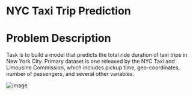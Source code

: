 # NYC Taxi Trip Prediction
# Problem Description
Task is to build a model that predicts the total ride duration of taxi trips in New York City. Primary dataset is one released by the NYC Taxi and Limousine Commission, which includes pickup time, geo-coordinates, number of passengers, and several other variables.

![image](https://user-images.githubusercontent.com/94966496/165718609-ebb626fb-3626-4921-8c12-251ac8fe6383.png)

